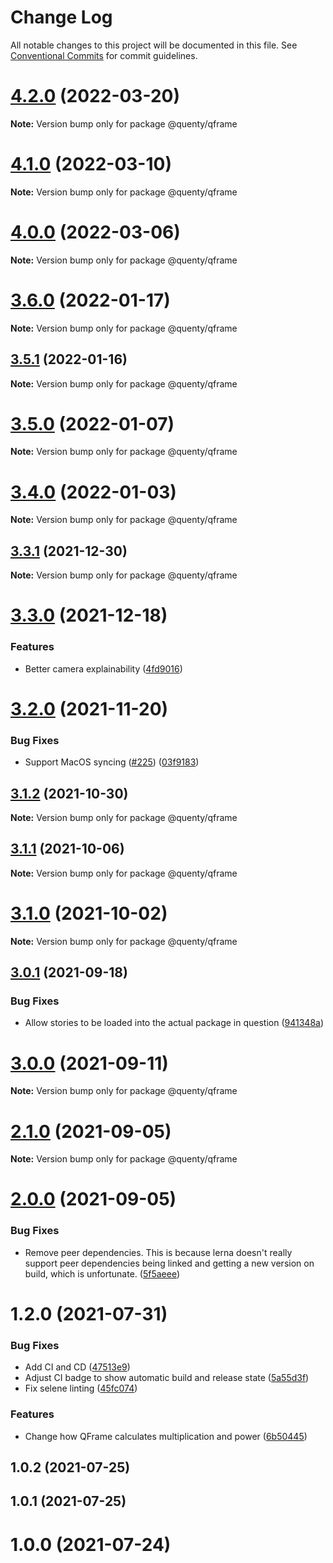 # Change Log

All notable changes to this project will be documented in this file.
See [Conventional Commits](https://conventionalcommits.org) for commit guidelines.

# [4.2.0](https://github.com/Quenty/NevermoreEngine/compare/@quenty/qframe@4.1.0...@quenty/qframe@4.2.0) (2022-03-20)

**Note:** Version bump only for package @quenty/qframe





# [4.1.0](https://github.com/Quenty/NevermoreEngine/compare/@quenty/qframe@4.0.0...@quenty/qframe@4.1.0) (2022-03-10)

**Note:** Version bump only for package @quenty/qframe





# [4.0.0](https://github.com/Quenty/NevermoreEngine/compare/@quenty/qframe@3.6.0...@quenty/qframe@4.0.0) (2022-03-06)

**Note:** Version bump only for package @quenty/qframe





# [3.6.0](https://github.com/Quenty/NevermoreEngine/compare/@quenty/qframe@3.5.1...@quenty/qframe@3.6.0) (2022-01-17)

**Note:** Version bump only for package @quenty/qframe





## [3.5.1](https://github.com/Quenty/NevermoreEngine/compare/@quenty/qframe@3.5.0...@quenty/qframe@3.5.1) (2022-01-16)

**Note:** Version bump only for package @quenty/qframe





# [3.5.0](https://github.com/Quenty/NevermoreEngine/compare/@quenty/qframe@3.4.0...@quenty/qframe@3.5.0) (2022-01-07)

**Note:** Version bump only for package @quenty/qframe





# [3.4.0](https://github.com/Quenty/NevermoreEngine/compare/@quenty/qframe@3.3.1...@quenty/qframe@3.4.0) (2022-01-03)

**Note:** Version bump only for package @quenty/qframe





## [3.3.1](https://github.com/Quenty/NevermoreEngine/compare/@quenty/qframe@3.3.0...@quenty/qframe@3.3.1) (2021-12-30)

**Note:** Version bump only for package @quenty/qframe





# [3.3.0](https://github.com/Quenty/NevermoreEngine/compare/@quenty/qframe@3.2.0...@quenty/qframe@3.3.0) (2021-12-18)


### Features

* Better camera explainability ([4fd9016](https://github.com/Quenty/NevermoreEngine/commit/4fd9016f6914bf181e421753cbaca555394537d8))





# [3.2.0](https://github.com/Quenty/NevermoreEngine/compare/@quenty/qframe@3.1.2...@quenty/qframe@3.2.0) (2021-11-20)


### Bug Fixes

* Support MacOS syncing ([#225](https://github.com/Quenty/NevermoreEngine/issues/225)) ([03f9183](https://github.com/Quenty/NevermoreEngine/commit/03f918392c6a5bdd33f8a17c38de371d1e06c67a))





## [3.1.2](https://github.com/Quenty/NevermoreEngine/compare/@quenty/qframe@3.1.1...@quenty/qframe@3.1.2) (2021-10-30)

**Note:** Version bump only for package @quenty/qframe





## [3.1.1](https://github.com/Quenty/NevermoreEngine/compare/@quenty/qframe@3.1.0...@quenty/qframe@3.1.1) (2021-10-06)

**Note:** Version bump only for package @quenty/qframe





# [3.1.0](https://github.com/Quenty/NevermoreEngine/compare/@quenty/qframe@3.0.1...@quenty/qframe@3.1.0) (2021-10-02)

**Note:** Version bump only for package @quenty/qframe





## [3.0.1](https://github.com/Quenty/NevermoreEngine/compare/@quenty/qframe@3.0.0...@quenty/qframe@3.0.1) (2021-09-18)


### Bug Fixes

* Allow stories to be loaded into the actual package in question ([941348a](https://github.com/Quenty/NevermoreEngine/commit/941348a6e59742adf4f3824403814679964ad87e))





# [3.0.0](https://github.com/Quenty/NevermoreEngine/compare/@quenty/qframe@2.1.0...@quenty/qframe@3.0.0) (2021-09-11)

**Note:** Version bump only for package @quenty/qframe





# [2.1.0](https://github.com/Quenty/NevermoreEngine/compare/@quenty/qframe@2.0.0...@quenty/qframe@2.1.0) (2021-09-05)

**Note:** Version bump only for package @quenty/qframe





# [2.0.0](https://github.com/Quenty/NevermoreEngine/compare/@quenty/qframe@1.2.0...@quenty/qframe@2.0.0) (2021-09-05)


### Bug Fixes

* Remove peer dependencies. This is because lerna doesn't really support peer dependencies being linked and getting a new version on build, which is unfortunate. ([5f5aeee](https://github.com/Quenty/NevermoreEngine/commit/5f5aeeea8de9975435309e53679f0ef7064f9dd0))





# 1.2.0 (2021-07-31)


### Bug Fixes

* Add CI and CD ([47513e9](https://github.com/Quenty/NevermoreEngine/commit/47513e9b568162707534af132396dd8756947dd3))
* Adjust CI badge to show automatic build and release state ([5a55d3f](https://github.com/Quenty/NevermoreEngine/commit/5a55d3f19bf8d66a760d67da9b56ed47fab74656))
* Fix selene linting ([45fc074](https://github.com/Quenty/NevermoreEngine/commit/45fc07489ee59127ac6582689f19a0e87c1e5b5a))


### Features

* Change how QFrame calculates multiplication and power ([6b50445](https://github.com/Quenty/NevermoreEngine/commit/6b5044532dff619c0d0d830aa6a3e81ca7e4f61f))



## 1.0.2 (2021-07-25)



## 1.0.1 (2021-07-25)



# 1.0.0 (2021-07-24)
